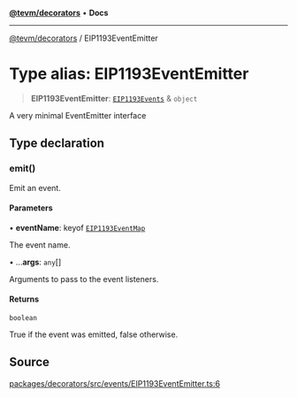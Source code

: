 [**@tevm/decorators**](../README.md) • **Docs**

***

[@tevm/decorators](../globals.md) / EIP1193EventEmitter

# Type alias: EIP1193EventEmitter

> **EIP1193EventEmitter**: [`EIP1193Events`](EIP1193Events.md) & `object`

A very minimal EventEmitter interface

## Type declaration

### emit()

Emit an event.

#### Parameters

• **eventName**: keyof [`EIP1193EventMap`](EIP1193EventMap.md)

The event name.

• ...**args**: `any`[]

Arguments to pass to the event listeners.

#### Returns

`boolean`

True if the event was emitted, false otherwise.

## Source

[packages/decorators/src/events/EIP1193EventEmitter.ts:6](https://github.com/evmts/tevm-monorepo/blob/main/packages/decorators/src/events/EIP1193EventEmitter.ts#L6)
